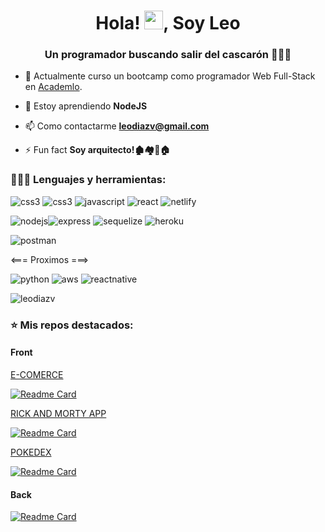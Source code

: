 <h1 align="center">Hola! <img src="https://raw.githubusercontent.com/MartinHeinz/MartinHeinz/master/wave.gif" width="30px">, Soy Leo</h1>
<h3 align="center">Un programador buscando salir del cascarón 🥚🐣🐥</h3>

- 🔭 Actualmente curso un bootcamp como programador Web Full-Stack en <a href="https://www.linkedin.com/company/academlo/">Academlo</a>.

- 🌱 Estoy aprendiendo **NodeJS**

- 📫 Como contactarme **leodiazv@gmail.com**

- ⚡ Fun fact **Soy arquitecto!🏚🏘🏡🏠**



<h3 align="left">👨🏻‍💻 Lenguajes y herramientas:</h3>

<img src="https://img.shields.io/badge/HTML5-E34F26?style=for-the-badge&logo=html5&logoColor=white" alt="css3" /> <img src="https://img.shields.io/badge/CSS3-1572B6?style=for-the-badge&logo=css3&logoColor=white" alt="css3" /> <img src="https://img.shields.io/badge/JavaScript-323330?style=for-the-badge&logo=javascript&logoColor=F7DF1E" alt="javascript" /> <img src="https://img.shields.io/badge/React-20232A?style=for-the-badge&logo=react&logoColor=61DAFB" alt="react" /> <img src="https://img.shields.io/badge/Netlify-00C7B7?style=for-the-badge&logo=netlify&logoColor=white" alt="netlify" />

<img src="https://img.shields.io/badge/Node.js-339933?style=for-the-badge&logo=nodedotjs&logoColor=white" alt="nodejs" /><img src="https://img.shields.io/badge/Express.js-000000?style=for-the-badge&logo=express&logoColor=white" alt="express" /> <img src="https://img.shields.io/badge/Sequelize-52B0E7?style=for-the-badge&logo=Sequelize&logoColor=white" alt="sequelize" /> <img src="https://img.shields.io/badge/Heroku-430098?style=for-the-badge&logo=heroku&logoColor=white" alt="heroku" />

<img src="https://img.shields.io/badge/Postman-FF6C37?style=for-the-badge&logo=Postman&logoColor=white" alt="postman" />

<=== Proximos ===>

<img src="https://img.shields.io/badge/Python-FFD43B?style=for-the-badge&logo=python&logoColor=blue" alt="python" /> <img src="https://img.shields.io/badge/Amazon_AWS-FF9900?style=for-the-badge&logo=amazonaws&logoColor=white" alt="aws" /> <img src="https://img.shields.io/badge/React_Native-20232A?style=for-the-badge&logo=react&logoColor=61DAFB" alt="reactnative" /> 

<p><img align="center" src="https://github-readme-stats.vercel.app/api/top-langs?username=leodiazv&show_icons=true&locale=en&layout=compact" alt="leodiazv" /></p>

<h3 align="left">⭐ Mis repos destacados:</h3>

<h4>Front</h4>

<a href="https://leos-e-comerce.netlify.app/#/products">E-COMERCE</a>

[![Readme Card](https://github-readme-stats.vercel.app/api/pin/?username=leodiazv&repo=e-comerce)](https://github.com/leodiazv/e-comerce)

<a href="https://leos-riack-and-morty-app.netlify.app/">RICK AND MORTY APP</a>

[![Readme Card](https://github-readme-stats.vercel.app/api/pin/?username=leodiazv&repo=leo-rick-and-morty-app)](https://github.com/leodiazv/leo-rick-and-morty-app)

<a href="https://leos-pokedex.netlify.app/">POKEDEX</a>

[![Readme Card](https://github-readme-stats.vercel.app/api/pin/?username=leodiazv&repo=pokedex)]([https://github.com/leodiazv/e-comerce](https://github.com/leodiazv/pokedex))

<h4>Back</h4>

[![Readme Card](https://github-readme-stats.vercel.app/api/pin/?username=leodiazv&repo=restaurant-backend)](https://github.com/leodiazv/restaurant-backend)
